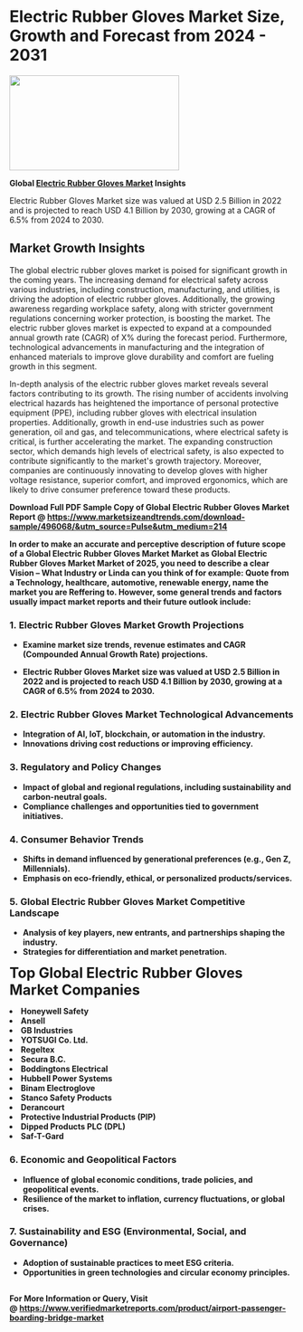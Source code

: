 <H1>Electric Rubber Gloves Market Size, Growth and Forecast from 2024 - 2031</H1><img class="aligncenter size-medium wp-image-584254" src="https://thirdeyenews.in/wp-content/uploads/2024/09/Global-Market-Research-300x168.jpeg" alt="" width="300" height="168" /><p><strong>Global&nbsp;<a href="https://www.marketsizeandtrends.com/download-sample/496068/&amp;utm_source=Pulse&amp;utm_medium=214">Electric Rubber Gloves Market</a> Insights</strong></p><p>Electric Rubber Gloves Market size was valued at USD 2.5 Billion in 2022 and is projected to reach USD 4.1 Billion by 2030, growing at a CAGR of 6.5% from 2024 to 2030.</p><p><h2>Market Growth Insights</h2> <p>The global electric rubber gloves market is poised for significant growth in the coming years. The increasing demand for electrical safety across various industries, including construction, manufacturing, and utilities, is driving the adoption of electric rubber gloves. Additionally, the growing awareness regarding workplace safety, along with stricter government regulations concerning worker protection, is boosting the market. The electric rubber gloves market is expected to expand at a compounded annual growth rate (CAGR) of X% during the forecast period. Furthermore, technological advancements in manufacturing and the integration of enhanced materials to improve glove durability and comfort are fueling growth in this segment.</p> <p><strong></strong></p> <p>In-depth analysis of the electric rubber gloves market reveals several factors contributing to its growth. The rising number of accidents involving electrical hazards has heightened the importance of personal protective equipment (PPE), including rubber gloves with electrical insulation properties. Additionally, growth in end-use industries such as power generation, oil and gas, and telecommunications, where electrical safety is critical, is further accelerating the market. The expanding construction sector, which demands high levels of electrical safety, is also expected to contribute significantly to the market's growth trajectory. Moreover, companies are continuously innovating to develop gloves with higher voltage resistance, superior comfort, and improved ergonomics, which are likely to drive consumer preference toward these products.</p> <p><strong></p><p><span class=""><strong>Download Full PDF Sample Copy of Global Electric Rubber Gloves Market Report</strong> @ <a href="https://www.marketsizeandtrends.com/download-sample/496068/&amp;utm_source=Pulse&amp;utm_medium=214" target="_blank">https://www.marketsizeandtrends.com/download-sample/496068/&amp;utm_source=Pulse&amp;utm_medium=214</a></span></p><p>In order to make an accurate and perceptive description of future scope of a Global&nbsp;Electric Rubber Gloves Market Market as Global&nbsp;Electric Rubber Gloves Market Market of 2025, you need to describe a clear Vision &ndash; What Industry or Linda can you think of for example: Quote from a Technology, healthcare, automotive, renewable energy, name the market you are Reffering to. However, some general trends and factors usually impact market reports and their future outlook include:</p><h3>1.&nbsp;<strong>Electric Rubber Gloves Market Growth Projections</strong></h3><ul><li>Examine market size trends, revenue estimates and CAGR (Compounded Annual Growth Rate) projections.</li><li><p>Electric Rubber Gloves Market size was valued at USD 2.5 Billion in 2022 and is projected to reach USD 4.1 Billion by 2030, growing at a CAGR of 6.5% from 2024 to 2030.</p></li></ul><h3>2.&nbsp;<strong>Electric Rubber Gloves Market Technological Advancements</strong></h3><ul><li>Integration of AI, IoT, blockchain, or automation in the industry.</li><li>Innovations driving cost reductions or improving efficiency.</li></ul><h3>3.&nbsp;<strong>Regulatory and Policy Changes</strong></h3><ul><li>Impact of global and regional regulations, including sustainability and carbon-neutral goals.</li><li>Compliance challenges and opportunities tied to government initiatives.</li></ul><h3>4.&nbsp;<strong>Consumer Behavior Trends</strong></h3><ul><li>Shifts in demand influenced by generational preferences (e.g., Gen Z, Millennials).</li><li>Emphasis on eco-friendly, ethical, or personalized products/services.</li></ul><h3>5.&nbsp;<strong>Global Electric Rubber Gloves Market Competitive Landscape</strong></h3><ul><li>Analysis of key players, new entrants, and partnerships shaping the industry.</li><li>Strategies for differentiation and market penetration.</li></ul><p data-pm-slice="1 1 []"><span style="color: inherit; font-family: inherit; font-size: 25px;">Top Global Electric Rubber Gloves Market Companies</span></p><div class="" data-test-id=""><p><li>Honeywell Safety</li><li> Ansell</li><li> GB Industries</li><li> YOTSUGI Co. Ltd.</li><li> Regeltex</li><li> Secura B.C.</li><li> Boddingtons Electrical</li><li> Hubbell Power Systems</li><li> Binam Electroglove</li><li> Stanco Safety Products</li><li> Derancourt</li><li> Protective Industrial Products (PIP)</li><li> Dipped Products PLC (DPL)</li><li> Saf-T-Gard</li></p></div><h3>6.&nbsp;<strong>Economic and Geopolitical Factors</strong></h3><ul><li>Influence of global economic conditions, trade policies, and geopolitical events.</li><li>Resilience of the market to inflation, currency fluctuations, or global crises.</li></ul><h3>7.&nbsp;<strong>Sustainability and ESG (Environmental, Social, and Governance)</strong></h3><ul><li>Adoption of sustainable practices to meet ESG criteria.</li><li>Opportunities in green technologies and circular economy principles.</li></ul><h2><strong style="font-size: 14px;">For More Information or Query, Visit @&nbsp;</strong><a style="background-color: #ffffff; font-size: 14px;" href="https://www.marketsizeandtrends.com/report/electric-rubber-gloves-market/" target="_blank">https://www.verifiedmarketreports.com/product/airport-passenger-boarding-bridge-market</a></h2>
